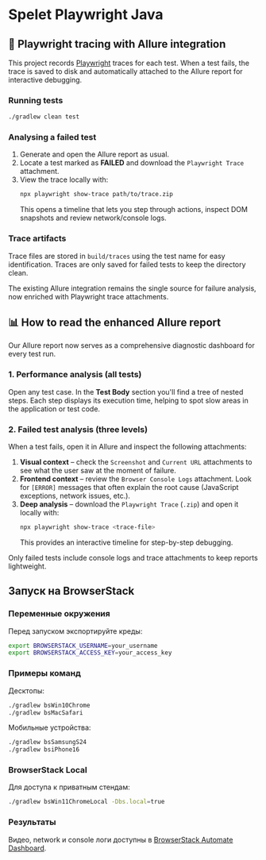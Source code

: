 # Spelet Playwright Java

## 🚀 Playwright tracing with Allure integration

This project records [Playwright](https://playwright.dev/java/) traces for each test. When a test fails, the trace is saved to disk and automatically attached to the Allure report for interactive debugging.

### Running tests
```bash
./gradlew clean test
```

### Analysing a failed test
1. Generate and open the Allure report as usual.
2. Locate a test marked as **FAILED** and download the `Playwright Trace` attachment.
3. View the trace locally with:
   ```bash
   npx playwright show-trace path/to/trace.zip
   ```
   This opens a timeline that lets you step through actions, inspect DOM snapshots and review network/console logs.

### Trace artifacts
Trace files are stored in `build/traces` using the test name for easy identification. Traces are only saved for failed tests to keep the directory clean.

The existing Allure integration remains the single source for failure analysis, now enriched with Playwright trace attachments.

## 📊 How to read the enhanced Allure report

Our Allure report now serves as a comprehensive diagnostic dashboard for every test run.

### 1. Performance analysis (all tests)
Open any test case. In the **Test Body** section you'll find a tree of nested steps. Each step displays its execution time, helping to spot slow areas in the application or test code.

### 2. Failed test analysis (three levels)
When a test fails, open it in Allure and inspect the following attachments:

1. **Visual context** – check the `Screenshot` and `Current URL` attachments to see what the user saw at the moment of failure.
2. **Frontend context** – review the `Browser Console Logs` attachment. Look for `[ERROR]` messages that often explain the root cause (JavaScript exceptions, network issues, etc.).
3. **Deep analysis** – download the `Playwright Trace` (`.zip`) and open it locally with:
   ```bash
   npx playwright show-trace <trace-file>
   ```
   This provides an interactive timeline for step-by-step debugging.

Only failed tests include console logs and trace attachments to keep reports lightweight.

## Запуск на BrowserStack

### Переменные окружения
Перед запуском экспортируйте креды:
```bash
export BROWSERSTACK_USERNAME=your_username
export BROWSERSTACK_ACCESS_KEY=your_access_key
```

### Примеры команд
Десктопы:
```bash
./gradlew bsWin10Chrome
./gradlew bsMacSafari
```
Мобильные устройства:
```bash
./gradlew bsSamsungS24
./gradlew bsiPhone16
```

### BrowserStack Local
Для доступа к приватным стендам:
```bash
./gradlew bsWin11ChromeLocal -Dbs.local=true
```

### Результаты
Видео, network и console логи доступны в [BrowserStack Automate Dashboard](https://automate.browserstack.com/dashboard).
